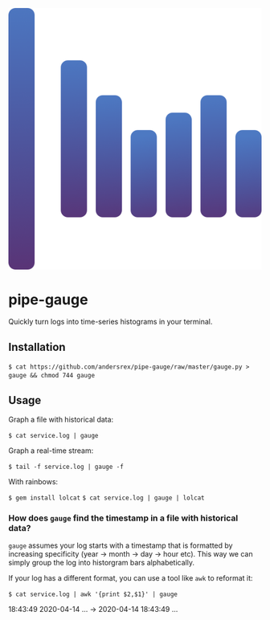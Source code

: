 ![pipe-gauge](https://github.com/andersrex/pipe-gauge/raw/master/gauge.png)

# pipe-gauge

Quickly turn logs into time-series histograms in your terminal.

## Installation 

`$ cat https://github.com/andersrex/pipe-gauge/raw/master/gauge.py > gauge && chmod 744 gauge`

## Usage

Graph a file with historical data:

`$ cat service.log | gauge`

Graph a real-time stream:

`$ tail -f service.log | gauge -f`

With rainbows:

`$ gem install lolcat`
`$ cat service.log | gauge | lolcat`

### How does `gauge` find the timestamp in a file with historical data?

`gauge` assumes your log starts with a timestamp that is formatted by increasing specificity (year -> month -> day -> hour etc). This way we can simply group the log into historgram bars alphabetically.

If your log has a different format, you can use a tool like `awk` to reformat it:

`$ cat service.log | awk '{print $2,$1}' | gauge`

18:43:49 2020-04-14 ... -> 2020-04-14 18:43:49 ...





